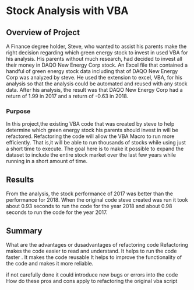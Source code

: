 # Stock Analysis with VBA
## Overview of Project 
A Finance degree holder, Steve, who wanted to assist his parents make the right decision regarding which  green energy stock to invest in used VBA for his analysis. His parents without much research, had decided to invest all their money in DAQO New Energy Corp stock. An Excel file that contained a handful of green energy stock data including that of DAQO New Energy Corp was analyzed by steve. He used the extension to excel, VBA, for his analysis so that the analysis could be automated and reused with any stock data. After his analysis, the result was that DAQO New Energy Corp had a return of 1.99 in 2017 and a return of -0.63 in 2018.

### Purpose

In this project,the existing VBA code that was created by steve to help determine which green energy stock his parents should invest in will be refactored. Refactoring the code will allow the VBA Macro to run more efficiently. That is,it will be able to run thousands of stocks while using just a short time to execute. The goal here is to make it possible to expand the dataset to include the entire stock market over the last few years while running in a short amount of time.  


## Results

From the analysis, the stock performance of 2017 was better than the performance for 2018. 
When the original code steve created was run it took about 0.93 seconds to run the code for the year 2018 and about 0.98 seconds to run the code for the year 2017. 

## Summary 
What are the advantages or dusadvantages of refactoring code
Refactoring makes the code easier to read and understand. It helps to run the code faster . It makes the code reusable
It helps to improve the functionality of the code and makes it more reliable.

if not carefully done it could introduce new bugs or errors into the code 
How do these pros and cons apply to refactoring the original vba script 
